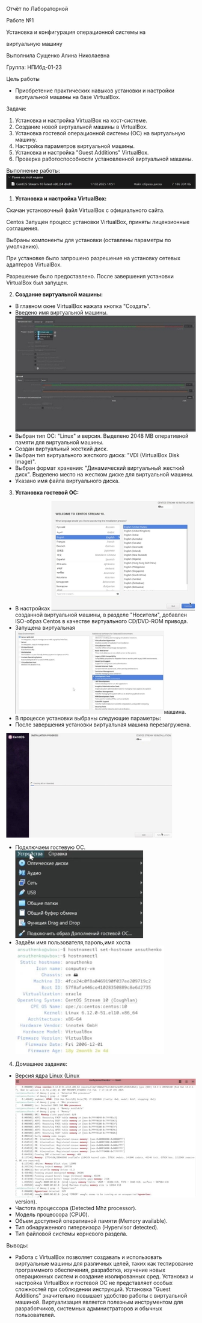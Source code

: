 ﻿Отчёт по Лабораторной 

Работе №1

Установка и конфигурация операционной системы на 

виртуальную машину

Выполнила Сущенко Алина Николаевна 

Группа: НПИбд-01-23

Цель работы

- Приобретение практических навыков установки и настройки виртуальной машины на базе VirtualBox.

Задачи:

1. Установка и настройка VirtualBox на хост-системе. 
1. Создание новой виртуальной машины в VirtualBox. 
1. Установка гостевой операционной системы (ОС) на виртуальную машину. 
1. Настройка параметров виртуальной машины. 
1. Установка и настройка "Guest Additions" VirtualBox. 
1. Проверка работоспособности установленной виртуальной машины.

Выполнение работы:![](Aspose.Words.73113d24-9160-4781-adfd-dd8ce73f2a0d.001.png)

1. **Установка и настройка VirtualBox:**

Скачан установочный файл VirtualBox с официального сайта.

Centos Запущен процесс установки VirtualBox, приняты лицензионные соглашения. 

Выбраны компоненты для установки (оставлены параметры по умолчанию). 

При установке было запрошено разрешение на установку сетевых адаптеров VirtualBox. 

Разрешение было предоставлено. После завершения установки VirtualBox был запущен.

2. **Создание виртуальной машины:**
- В главном окне VirtualBox нажата кнопка "Создать". 
- Введено имя виртуальной машины.  ![](Aspose.Words.73113d24-9160-4781-adfd-dd8ce73f2a0d.002.jpeg)
- Выбран тип ОС: "Linux" и версия.  Выделено 2048 MB оперативной памяти  для виртуальной машины.  
- Создан виртуальный жесткий диск. 
- Выбран тип виртуального жесткого  диска: "VDI (VirtualBox Disk Image)".  
- Выбран формат хранения:  "Динамический виртуальный жесткий  диск". Выделено местo на жестком диске  для виртуальной машины. 
- Указано имя файла виртуального дискa.
3. **Установка гостевой ОС:**
- В настройках  ![](Aspose.Words.73113d24-9160-4781-adfd-dd8ce73f2a0d.003.jpeg)созданной виртуальной  машины, в разделе  "Носители", добавлен  ISO-образ Centos в  качестве виртуального  CD/DVD-ROM привода.  
- Запущена виртуальная  ![](Aspose.Words.73113d24-9160-4781-adfd-dd8ce73f2a0d.004.jpeg)машина.  
- В процессе установки  выбраны следующие  параметры: 
- После завершения установки виртуальная машина перезагружена.

![](Aspose.Words.73113d24-9160-4781-adfd-dd8ce73f2a0d.005.jpeg)

- Подключаем гостевую ОС.![](Aspose.Words.73113d24-9160-4781-adfd-dd8ce73f2a0d.006.png)
- Задаём имя пользователя,пароль,имя хоста![](Aspose.Words.73113d24-9160-4781-adfd-dd8ce73f2a0d.007.png)
4. Домашнее задание:
- Версия ядра Linux (Linux  ![](Aspose.Words.73113d24-9160-4781-adfd-dd8ce73f2a0d.008.jpeg)version).  
- Частота процессора  (Detected Mhz processor).  
- Модель процессора (CPU0).  
- Объем доступной  оперативной памяти  (Memory available).  
- Тип обнаруженного  гипервизора (Hypervisor  detected).  
- Тип файловой системы  корневого раздела.

Выводы:

- Работа с VirtualBox позволяет создавать и использовать виртуальные машины для различных целей, таких как тестирование программного обеспечения, разработка, изучение новых операционных систем и создание изолированных сред. Установка и настройка VirtualBox и гостевой ОС не представляет особых сложностей при соблюдении инструкций. Установка "Guest Additions" значительно повышает удобство работы с виртуальной машиной. Виртуализация является полезным инструментом для разработчиков, системных администраторов и обычных пользователей.
